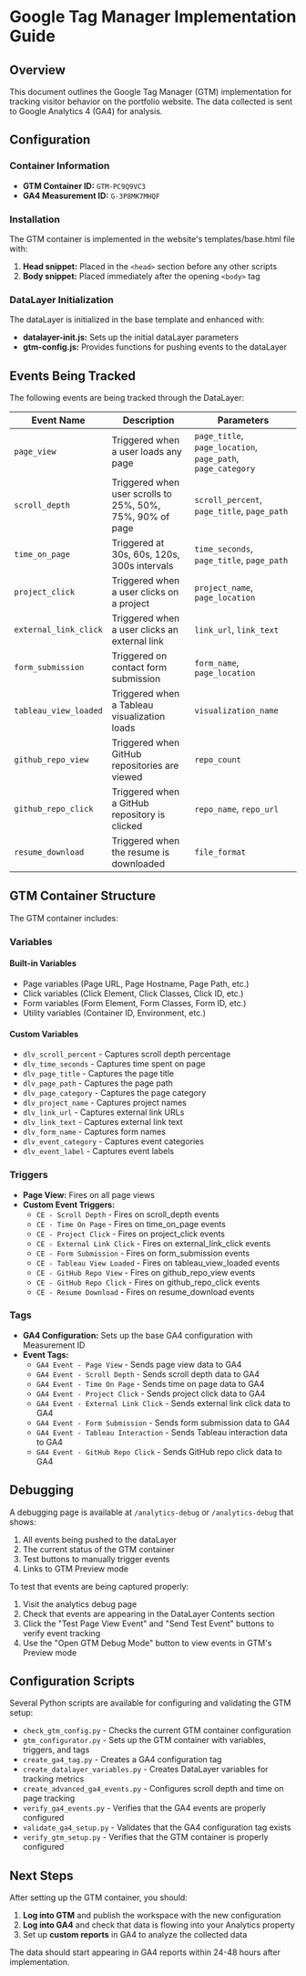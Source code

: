 # Google Tag Manager Implementation Guide

## Overview

This document outlines the Google Tag Manager (GTM) implementation for tracking visitor behavior on the portfolio website. The data collected is sent to Google Analytics 4 (GA4) for analysis.

## Configuration

### Container Information

- **GTM Container ID:** `GTM-PC9Q9VC3`
- **GA4 Measurement ID:** `G-3P8MK7MHQF`

### Installation

The GTM container is implemented in the website's templates/base.html file with:

1. **Head snippet:** Placed in the `<head>` section before any other scripts
2. **Body snippet:** Placed immediately after the opening `<body>` tag

### DataLayer Initialization

The dataLayer is initialized in the base template and enhanced with:

- **datalayer-init.js:** Sets up the initial dataLayer parameters
- **gtm-config.js:** Provides functions for pushing events to the dataLayer

## Events Being Tracked

The following events are being tracked through the DataLayer:

| Event Name | Description | Parameters |
|------------|-------------|------------|
| `page_view` | Triggered when a user loads any page | `page_title`, `page_location`, `page_path`, `page_category` |
| `scroll_depth` | Triggered when user scrolls to 25%, 50%, 75%, 90% of page | `scroll_percent`, `page_title`, `page_path` |
| `time_on_page` | Triggered at 30s, 60s, 120s, 300s intervals | `time_seconds`, `page_title`, `page_path` |
| `project_click` | Triggered when a user clicks on a project | `project_name`, `page_location` |
| `external_link_click` | Triggered when a user clicks an external link | `link_url`, `link_text` |
| `form_submission` | Triggered on contact form submission | `form_name`, `page_location` |
| `tableau_view_loaded` | Triggered when a Tableau visualization loads | `visualization_name` |
| `github_repo_view` | Triggered when GitHub repositories are viewed | `repo_count` |
| `github_repo_click` | Triggered when a GitHub repository is clicked | `repo_name`, `repo_url` |
| `resume_download` | Triggered when the resume is downloaded | `file_format` |

## GTM Container Structure

The GTM container includes:

### Variables

#### Built-in Variables
- Page variables (Page URL, Page Hostname, Page Path, etc.)
- Click variables (Click Element, Click Classes, Click ID, etc.)
- Form variables (Form Element, Form Classes, Form ID, etc.)
- Utility variables (Container ID, Environment, etc.)

#### Custom Variables
- `dlv_scroll_percent` - Captures scroll depth percentage
- `dlv_time_seconds` - Captures time spent on page
- `dlv_page_title` - Captures the page title
- `dlv_page_path` - Captures the page path
- `dlv_page_category` - Captures the page category
- `dlv_project_name` - Captures project names
- `dlv_link_url` - Captures external link URLs
- `dlv_link_text` - Captures external link text
- `dlv_form_name` - Captures form names
- `dlv_event_category` - Captures event categories
- `dlv_event_label` - Captures event labels

### Triggers

- **Page View:** Fires on all page views
- **Custom Event Triggers:**
  - `CE - Scroll Depth` - Fires on scroll_depth events
  - `CE - Time On Page` - Fires on time_on_page events
  - `CE - Project Click` - Fires on project_click events
  - `CE - External Link Click` - Fires on external_link_click events
  - `CE - Form Submission` - Fires on form_submission events
  - `CE - Tableau View Loaded` - Fires on tableau_view_loaded events
  - `CE - GitHub Repo View` - Fires on github_repo_view events
  - `CE - GitHub Repo Click` - Fires on github_repo_click events
  - `CE - Resume Download` - Fires on resume_download events

### Tags

- **GA4 Configuration:** Sets up the base GA4 configuration with Measurement ID
- **Event Tags:**
  - `GA4 Event - Page View` - Sends page view data to GA4
  - `GA4 Event - Scroll Depth` - Sends scroll depth data to GA4
  - `GA4 Event - Time On Page` - Sends time on page data to GA4
  - `GA4 Event - Project Click` - Sends project click data to GA4
  - `GA4 Event - External Link Click` - Sends external link click data to GA4
  - `GA4 Event - Form Submission` - Sends form submission data to GA4
  - `GA4 Event - Tableau Interaction` - Sends Tableau interaction data to GA4
  - `GA4 Event - GitHub Repo Click` - Sends GitHub repo click data to GA4

## Debugging

A debugging page is available at `/analytics-debug` or `/analytics-debug` that shows:

1. All events being pushed to the dataLayer
2. The current status of the GTM container
3. Test buttons to manually trigger events
4. Links to GTM Preview mode

To test that events are being captured properly:

1. Visit the analytics debug page
2. Check that events are appearing in the DataLayer Contents section
3. Click the "Test Page View Event" and "Send Test Event" buttons to verify event tracking
4. Use the "Open GTM Debug Mode" button to view events in GTM's Preview mode

## Configuration Scripts

Several Python scripts are available for configuring and validating the GTM setup:

- `check_gtm_config.py` - Checks the current GTM container configuration
- `gtm_configurator.py` - Sets up the GTM container with variables, triggers, and tags
- `create_ga4_tag.py` - Creates a GA4 configuration tag
- `create_datalayer_variables.py` - Creates DataLayer variables for tracking metrics
- `create_advanced_ga4_events.py` - Configures scroll depth and time on page tracking
- `verify_ga4_events.py` - Verifies that the GA4 events are properly configured
- `validate_ga4_setup.py` - Validates that the GA4 configuration tag exists
- `verify_gtm_setup.py` - Verifies that the GTM container is properly configured

## Next Steps

After setting up the GTM container, you should:

1. **Log into GTM** and publish the workspace with the new configuration
2. **Log into GA4** and check that data is flowing into your Analytics property
3. Set up **custom reports** in GA4 to analyze the collected data

The data should start appearing in GA4 reports within 24-48 hours after implementation.